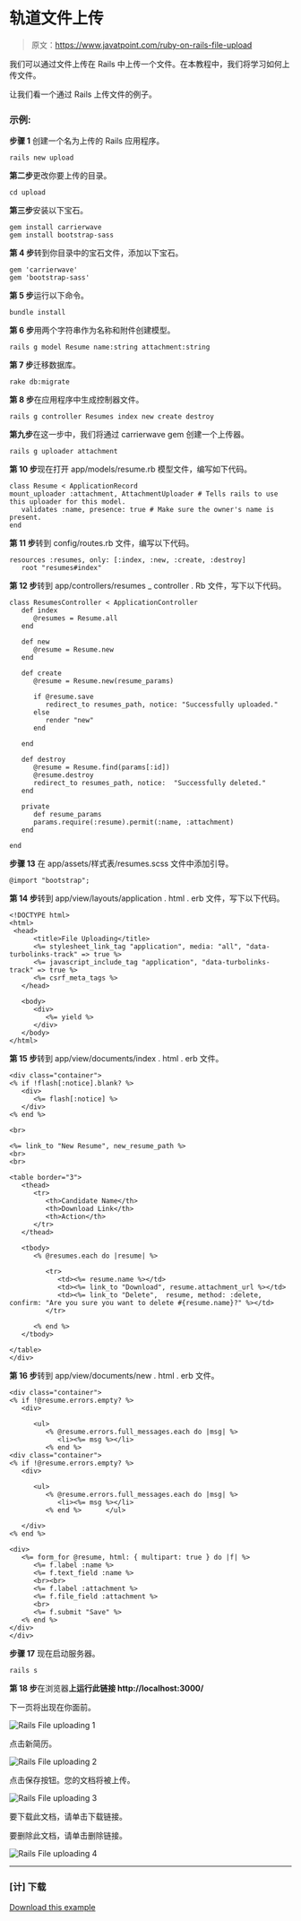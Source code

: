 # 轨道文件上传

> 原文：<https://www.javatpoint.com/ruby-on-rails-file-upload>

我们可以通过文件上传在 Rails 中上传一个文件。在本教程中，我们将学习如何上传文件。

让我们看一个通过 Rails 上传文件的例子。

### 示例:

**步骤 1** 创建一个名为上传的 Rails 应用程序。

```
rails new upload

```

**第二步**更改你要上传的目录。

```
cd upload

```

**第三步**安装以下宝石。

```
gem install carrierwave
gem install bootstrap-sass

```

**第 4 步**转到你目录中的宝石文件，添加以下宝石。

```
gem 'carrierwave' 
gem 'bootstrap-sass'

```

**第 5 步**运行以下命令。

```
bundle install

```

**第 6 步**用两个字符串作为名称和附件创建模型。

```
rails g model Resume name:string attachment:string

```

**第 7 步**迁移数据库。

```
rake db:migrate

```

**第 8 步**在应用程序中生成控制器文件。

```
rails g controller Resumes index new create destroy

```

**第九步**在这一步中，我们将通过 carrierwave gem 创建一个上传器。

```
rails g uploader attachment

```

**第 10 步**现在打开 app/models/resume.rb 模型文件，编写如下代码。

```
class Resume < ApplicationRecord 
mount_uploader :attachment, AttachmentUploader # Tells rails to use this uploader for this model. 
   validates :name, presence: true # Make sure the owner's name is present. 
end

```

**第 11 步**转到 config/routes.rb 文件，编写以下代码。

```
resources :resumes, only: [:index, :new, :create, :destroy] 
   root "resumes#index"

```

**第 12 步**转到 app/controllers/resumes _ controller . Rb 文件，写下以下代码。

```
class ResumesController < ApplicationController 
   def index 
      @resumes = Resume.all 
   end 

   def new 
      @resume = Resume.new 
   end 

   def create 
      @resume = Resume.new(resume_params) 

      if @resume.save 
         redirect_to resumes_path, notice: "Successfully uploaded." 
      else 
         render "new" 
      end 

   end 

   def destroy 
      @resume = Resume.find(params[:id]) 
      @resume.destroy 
      redirect_to resumes_path, notice:  "Successfully deleted." 
   end 

   private 
      def resume_params 
      params.require(:resume).permit(:name, :attachment) 
   end 

end

```

**步骤 13** 在 app/assets/样式表/resumes.scss 文件中添加引导。

```
@import "bootstrap";

```

**第 14 步**转到 app/view/layouts/application . html . erb 文件，写下以下代码。

```
<!DOCTYPE html> 
<html> 
 <head> 
      <title>File Uploading</title> 
      <%= stylesheet_link_tag "application", media: "all", "data-turbolinks-track" => true %> 
      <%= javascript_include_tag "application", "data-turbolinks-track" => true %> 
      <%= csrf_meta_tags %> 
   </head> 

   <body> 
      <div> 
         <%= yield %> 
      </div> 
   </body> 
</html>

```

**第 15 步**转到 app/view/documents/index . html . erb 文件。

```
<div class="container"> 
<% if !flash[:notice].blank? %> 
   <div> 
      <%= flash[:notice] %> 
   </div> 
<% end %> 

<br> 

<%= link_to "New Resume", new_resume_path %> 
<br> 
<br> 

<table border="3"> 
   <thead> 
      <tr> 
         <th>Candidate Name</th> 
         <th>Download Link</th> 
         <th>Action</th> 
      </tr> 
   </thead> 

   <tbody> 
      <% @resumes.each do |resume| %> 

         <tr> 
            <td><%= resume.name %></td> 
            <td><%= link_to "Download", resume.attachment_url %></td> 
            <td><%= link_to "Delete",  resume, method: :delete, confirm: "Are you sure you want to delete #{resume.name}?" %></td> 
         </tr> 

      <% end %> 
   </tbody> 

</table> 
</div>

```

**第 16 步**转到 app/view/documents/new . html . erb 文件。

```
<div class="container"> 
<% if !@resume.errors.empty? %> 
   <div> 

      <ul> 
         <% @resume.errors.full_messages.each do |msg| %> 
            <li><%= msg %></li> 
         <% end %> 
<div class="container"> 
<% if !@resume.errors.empty? %> 
   <div> 

      <ul> 
         <% @resume.errors.full_messages.each do |msg| %> 
            <li><%= msg %></li> 
         <% end %>      </ul> 

   </div> 
<% end %> 

<div> 
   <%= form_for @resume, html: { multipart: true } do |f| %> 
      <%= f.label :name %> 
      <%= f.text_field :name %> 
      <br><br> 
      <%= f.label :attachment %> 
      <%= f.file_field :attachment %> 
      <br> 
      <%= f.submit "Save" %> 
   <% end %> 
</div> 
</div>

```

**步骤 17** 现在启动服务器。

```
rails s

```

**第 18 步**在浏览器**上运行此链接 http://localhost:3000/**

下一页将出现在你面前。

![Rails File uploading 1 ](img/ba6c549a563c59f234a6aef500a897d2.png)

点击新简历。

![Rails File uploading 2 ](img/79d7c2eb11d871b5be1bc8caa70bdaa0.png)

点击保存按钮。您的文档将被上传。

![Rails File uploading 3 ](img/d24a0471b1e7020f8f88e726ea1ca2c1.png)

要下载此文档，请单击下载链接。

要删除此文档，请单击删除链接。

![Rails File uploading 4 ](img/8cd29e18f18e8ccfb76f4b14b025bf4f.png)

* * *

### [计] 下载

[Download this example](https://static.javatpoint.com/rubyonrails/src/FILE-UPLOAD.zip)